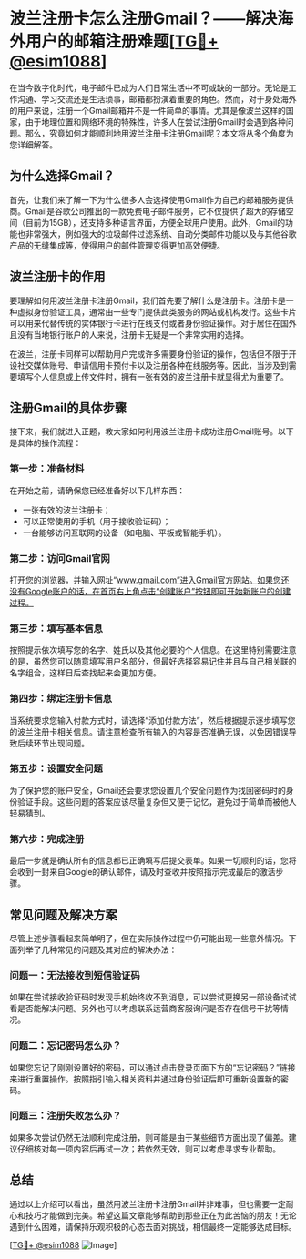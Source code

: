 # 波兰注册卡怎么注册Gmail？——解决海外用户的邮箱注册难题[[TG💪+ @esim1088](https://t.me/s/esim1088)]

在当今数字化时代，电子邮件已成为人们日常生活中不可或缺的一部分。无论是工作沟通、学习交流还是生活琐事，邮箱都扮演着重要的角色。然而，对于身处海外的用户来说，注册一个Gmail邮箱并不是一件简单的事情。尤其是像波兰这样的国家，由于地理位置和网络环境的特殊性，许多人在尝试注册Gmail时会遇到各种问题。那么，究竟如何才能顺利地用波兰注册卡注册Gmail呢？本文将从多个角度为您详细解答。

## 为什么选择Gmail？

首先，让我们来了解一下为什么很多人会选择使用Gmail作为自己的邮箱服务提供商。Gmail是谷歌公司推出的一款免费电子邮件服务，它不仅提供了超大的存储空间（目前为15GB），还支持多种语言界面，方便全球用户使用。此外，Gmail的功能也非常强大，例如强大的垃圾邮件过滤系统、自动分类邮件功能以及与其他谷歌产品的无缝集成等，使得用户的邮件管理变得更加高效便捷。

## 波兰注册卡的作用

要理解如何用波兰注册卡注册Gmail，我们首先要了解什么是注册卡。注册卡是一种虚拟身份验证工具，通常由一些专门提供此类服务的网站或机构发行。这些卡片可以用来代替传统的实体银行卡进行在线支付或者身份验证操作。对于居住在国外且没有当地银行账户的人来说，注册卡无疑是一个非常实用的选择。

在波兰，注册卡同样可以帮助用户完成许多需要身份验证的操作，包括但不限于开设社交媒体账号、申请信用卡预付卡以及注册各种在线服务等。因此，当涉及到需要填写个人信息或上传文件时，拥有一张有效的波兰注册卡就显得尤为重要了。

## 注册Gmail的具体步骤

接下来，我们就进入正题，教大家如何利用波兰注册卡成功注册Gmail账号。以下是具体的操作流程：

### 第一步：准备材料
在开始之前，请确保您已经准备好以下几样东西：
- 一张有效的波兰注册卡；
- 可以正常使用的手机（用于接收验证码）；
- 一台能够访问互联网的设备（如电脑、平板或智能手机）。

### 第二步：访问Gmail官网
打开您的浏览器，并输入网址“www.gmail.com”进入Gmail官方网站。如果您还没有Google账户的话，在首页右上角点击“创建账户”按钮即可开始新账户的创建过程。

### 第三步：填写基本信息
按照提示依次填写您的名字、姓氏以及其他必要的个人信息。在这里特别需要注意的是，虽然您可以随意填写用户名部分，但最好选择容易记住并且与自己相关联的名字组合，这样日后查找起来会更加方便。

### 第四步：绑定注册卡信息
当系统要求您输入付款方式时，请选择“添加付款方法”，然后根据提示逐步填写您的波兰注册卡相关信息。请注意检查所有输入的内容是否准确无误，以免因错误导致后续环节出现问题。

### 第五步：设置安全问题
为了保护您的账户安全，Gmail还会要求您设置几个安全问题作为找回密码时的身份验证手段。这些问题的答案应该尽量复杂但又便于记忆，避免过于简单而被他人轻易猜到。

### 第六步：完成注册
最后一步就是确认所有的信息都已正确填写后提交表单。如果一切顺利的话，您将会收到一封来自Google的确认邮件，请及时查收并按照指示完成最后的激活步骤。

## 常见问题及解决方案

尽管上述步骤看起来简单明了，但在实际操作过程中仍可能出现一些意外情况。下面列举了几种常见的问题及其对应的解决办法：

### 问题一：无法接收到短信验证码
如果在尝试接收验证码时发现手机始终收不到消息，可以尝试更换另一部设备试试看是否能解决问题。另外也可以考虑联系运营商客服询问是否存在信号干扰等情况。

### 问题二：忘记密码怎么办？
如果您忘记了刚刚设置好的密码，可以通过点击登录页面下方的“忘记密码？”链接来进行重置操作。按照指引输入相关资料并通过身份验证后即可重新设置新的密码。

### 问题三：注册失败怎么办？
如果多次尝试仍然无法顺利完成注册，则可能是由于某些细节方面出现了偏差。建议仔细核对每一项内容后再试一次；若依然无效，则可以考虑寻求专业帮助。

## 总结

通过以上介绍可以看出，虽然用波兰注册卡注册Gmail并非难事，但也需要一定耐心和技巧才能做到完美。希望这篇文章能够帮助到那些正在为此苦恼的朋友！无论遇到什么困难，请保持乐观积极的心态去面对挑战，相信最终一定能够达成目标。

[[TG💪+ @esim1088](https://t.me/s/esim1088) ![Image](https://i.postimg.cc/4NQfJmqS/Snipaste-2025-05-13-00-14-12.png)]